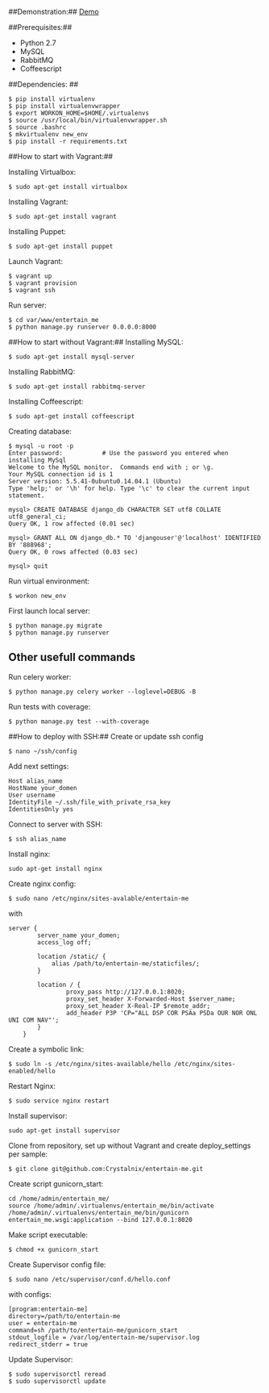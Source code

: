 ##Demonstration:##
[Demo](http://entertain-me.crystalnix.com)

##Prerequisites:##
- Python 2.7
- MySQL
- RabbitMQ
- Coffeescript

##Dependencies: ##
``` 
$ pip install virtualenv 
$ pip install virtualenvwrapper 
$ export WORKON_HOME=$HOME/.virtualenvs
$ source /usr/local/bin/virtualenvwrapper.sh
$ source .bashrc
$ mkvirtualenv new_env 
$ pip install -r requirements.txt 
```
##How to start with Vagrant:##

Installing Virtualbox:
```
$ sudo apt-get install virtualbox
```
Installing Vagrant:
```
$ sudo apt-get install vagrant
```
Installing Puppet:
```
$ sudo apt-get install puppet
```
Launch Vagrant:
```
$ vagrant up
$ vagrant provision
$ vagrant ssh
```
Run server:
```
$ cd var/www/entertain_me
$ python manage.py runserver 0.0.0.0:8000
```
##How to start without Vagrant:##
Installing MySQL:
```
$ sudo apt-get install mysql-server
```
Installing RabbitMQ:
```
$ sudo apt-get install rabbitmq-server
```
Installing Coffeescript:
```
$ sudo apt-get install coffeescript
```
Creating database:
``` 
$ mysql -u root -p
Enter password:           # Use the password you entered when installing MySql
Welcome to the MySQL monitor.  Commands end with ; or \g.
Your MySQL connection id is 1
Server version: 5.5.41-0ubuntu0.14.04.1 (Ubuntu)
Type 'help;' or '\h' for help. Type '\c' to clear the current input statement.

mysql> CREATE DATABASE django_db CHARACTER SET utf8 COLLATE utf8_general_ci;
Query OK, 1 row affected (0.01 sec)

mysql> GRANT ALL ON django_db.* TO 'djangouser'@'localhost' IDENTIFIED BY '888968';
Query OK, 0 rows affected (0.03 sec)

mysql> quit
```
Run virtual environment:
```
$ workon new_env
```
First launch local server:
```
$ python manage.py migrate
$ python manage.py runserver
```
## Other usefull commands ##
Run celery worker:
```
$ python manage.py celery worker --loglevel=DEBUG -B
```
Run tests with coverage:
```
$ python manage.py test --with-coverage
```
##How to deploy with SSH:##
Create or update ssh config
```
$ nano ~/ssh/config
```
Add next settings:
```
Host alias_name
HostName your_domen
User username
IdentityFile ~/.ssh/file_with_private_rsa_key
IdentitiesOnly yes
```
Connect to server with SSH:
```
$ ssh alias_name
```
Install nginx:
```
sudo apt-get install nginx
```
Create nginx config:
```
$ sudo nano /etc/nginx/sites-avalable/entertain-me
```
with
```
server {
        server_name your_domen;
        access_log off;

        location /static/ {
            alias /path/to/entertain-me/staticfiles/;
        }

        location / {
                proxy_pass http://127.0.0.1:8020;
                proxy_set_header X-Forwarded-Host $server_name;
                proxy_set_header X-Real-IP $remote_addr;
                add_header P3P 'CP="ALL DSP COR PSAa PSDa OUR NOR ONL UNI COM NAV"';
        }
    }
```
Create a symbolic link:
```
$ sudo ln -s /etc/nginx/sites-available/hello /etc/nginx/sites-enabled/hello
```
Restart Nginx:
```
$ sudo service nginx restart 
```
Install supervisor:
```
sudo apt-get install supervisor
```
Clone from repository, set up without Vagrant and create deploy_settings per sample:
```
$ git clone git@github.com:Crystalnix/entertain-me.git
```
Create script gunicorn_start:
```
cd /home/admin/entertain_me/
source /home/admin/.virtualenvs/entertain_me/bin/activate
/home/admin/.virtualenvs/entertain_me/bin/gunicorn entertain_me.wsgi:application --bind 127.0.0.1:8020
```
Make script executable:
```
$ chmod +x gunicorn_start
```
Create Supervisor config file:
```
$ sudo nano /etc/supervisor/conf.d/hello.conf
```
with configs:
```
[program:entertain-me]
directory=/path/to/entertain-me
user = entertain-me
command=sh /path/to/entertain-me/gunicorn_start
stdout_logfile = /var/log/entertain-me/supervisor.log
redirect_stderr = true
```
Update Supervisor:
```
$ sudo supervisorctl reread
$ sudo supervisorctl update
```

